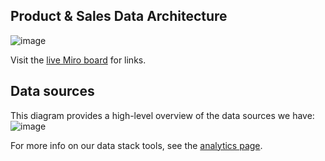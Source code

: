 ## Product & Sales Data Architecture

![image](https://storage.googleapis.com/sourcegraph-assets/handbook/BizOps/Data_architecture_20220422)

Visit the [live Miro board](https://miro.com/app/board/uXjVO8CCnZU=/) for links.

## Data sources

This diagram provides a high-level overview of the data sources we have:
![image](https://user-images.githubusercontent.com/16265452/122541307-11d9ff00-d05c-11eb-8799-646daeb6868a.png)

For more info on our data stack tools, see the [analytics page](../analytics/index.md).
